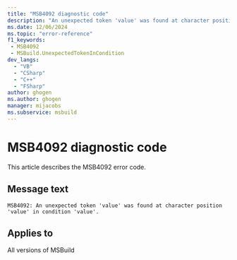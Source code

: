 ```yaml
---
title: "MSB4092 diagnostic code"
description: "An unexpected token 'value' was found at character position 'value' in condition 'value'."
ms.date: 12/06/2024
ms.topic: "error-reference"
f1_keywords:
 - MSB4092
 - MSBuild.UnexpectedTokenInCondition
dev_langs:
  - "VB"
  - "CSharp"
  - "C++"
  - "FSharp"
author: ghogen
ms.author: ghogen
manager: mijacobs
ms.subservice: msbuild
---
```


# MSB4092 diagnostic code

<!-- :::ErrorDefinitionDescription::: -->
<!-- :::editable-content name="introDescription"::: -->
This article describes the MSB4092 error code.
<!-- :::editable-content-end::: -->

## Message text

```output
MSB4092: An unexpected token 'value' was found at character position 'value' in condition 'value'.
```

<!-- :::editable-content name="postOutputDescription"::: -->
<!--
{StrBegin="MSB4092: "}
-->
<!-- :::editable-content-end::: -->
<!-- :::ErrorDefinitionDescription-end::: -->

## Applies to

All versions of MSBuild
